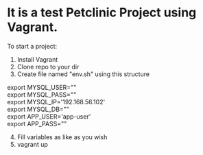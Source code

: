 # It is a test Petclinic Project using Vagrant.

To start a project:

1) Install Vagrant
2) Clone repo to your dir
3) Create file named "env.sh" using this structure

export MYSQL_USER=""  
export MYSQL_PASS=""  
export MYSQL_IP='192.168.56.102'  
export MYSQL_DB=""  
export APP_USER='app-user'  
export APP_PASS=""  

4) Fill variables as like as you wish
5) vagrant up
